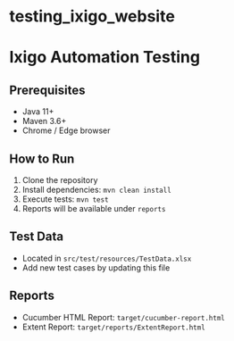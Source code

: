 # testing_ixigo_website
# Ixigo Automation Testing

## Prerequisites
- Java 11+
- Maven 3.6+
- Chrome / Edge browser

## How to Run
1. Clone the repository
2. Install dependencies: `mvn clean install`
3. Execute tests: `mvn test`
4. Reports will be available under `reports`

## Test Data
- Located in `src/test/resources/TestData.xlsx`
- Add new test cases by updating this file

## Reports
- Cucumber HTML Report: `target/cucumber-report.html`
- Extent Report: `target/reports/ExtentReport.html`
